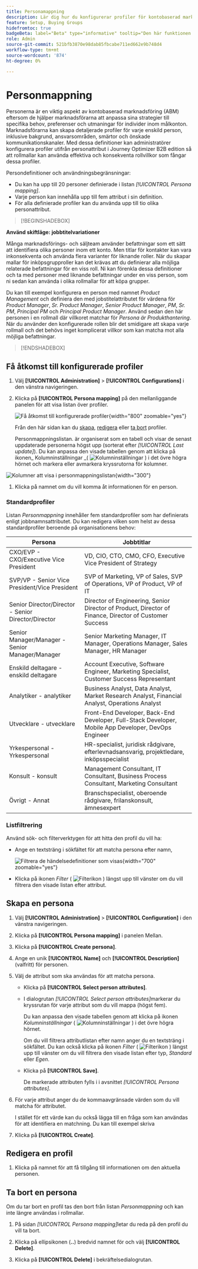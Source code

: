 ```yaml
---
title: Personamappning
description: Lär dig hur du konfigurerar profiler för kontobaserad marknadsföring genom att mappa personattribut för att skapa anpassade rollmallar för inköpsgrupper.
feature: Setup, Buying Groups
hidefromtoc: true
badgeBeta: label="Beta" type="informative" tooltip="Den här funktionen är för närvarande i en begränsad betaversion"
role: Admin
source-git-commit: 521bfb3870e98dab85fbcabe711ed662e9b748d4
workflow-type: tm+mt
source-wordcount: '874'
ht-degree: 0%

---
```


# Personmappning

Personerna är en viktig aspekt av kontobaserad marknadsföring (ABM) eftersom de hjälper marknadsförarna att anpassa sina strategier till specifika behov, preferenser och utmaningar för individer inom målkonton. Marknadsförarna kan skapa detaljerade profiler för varje enskild person, inklusive bakgrund, ansvarsområden, smärtor och önskade kommunikationskanaler. Med dessa definitioner kan administratörer konfigurera profiler utifrån personattribut i Journey Optimizer B2B edition så att rollmallar kan använda effektiva och konsekventa rollvillkor som fångar dessa profiler.

<!-- Currently there is no insight into what persona goes into what role. With buying group agent, when asked questions about, what should be the size of the buying group, what persona should be in that buying group, what role do they play, etc, then agent will analyze all the data, (opportunity data, engagement data, sales conversation, etc) and informs the user that the buying group needs 7 persona, e.g.CMO, VP of marketing, marketing leader, Marketing ops, etc. 

Then based on what agent informed, users can create a template with those personas. -->
Persondefinitioner och användningsbegränsningar:

* Du kan ha upp till 20 personer definierade i listan _[!UICONTROL Persona mapping]_.
* Varje person kan innehålla upp till fem attribut i sin definition.
* För alla definierade profiler kan du använda upp till tio olika personattribut.

>[!BEGINSHADEBOX]

**Använd skiftläge: jobbtitelvariationer**

Många marknadsförings- och säljteam använder befattningar som ett sätt att identifiera olika personer inom ett konto. Men titlar för kontakter kan vara inkonsekventa och använda flera varianter för liknande roller. När du skapar mallar för inköpsgrupproller kan det krävas att du definierar alla möjliga relaterade befattningar för en viss roll. Ni kan förenkla dessa definitioner och ta med personer med liknande befattningar under en viss person, som ni sedan kan använda i olika rollmallar för att köpa grupper.

Du kan till exempel konfigurera en person med namnet _Product Management_ och definiera den med jobstitelattributet för värdena för _Product Manager_, _Sr. Product Manager_, _Senior Product Manager_, _PM_, _Sr. PM_, _Principal PM_ och _Principal Product Manager_. Använd sedan den här personen i en rollmall där villkoret matchar för _Persona är Produkthantering_. När du använder den konfigurerade rollen blir det smidigare att skapa varje rollmall och det behövs inget komplicerat villkor som kan matcha mot alla möjliga befattningar.

>[!ENDSHADEBOX]

## Få åtkomst till konfigurerade profiler

1. Välj **[!UICONTROL Administration]** > **[!UICONTROL Configurations]** i den vänstra navigeringen.

1. Klicka på **[!UICONTROL Persona mapping]** på den mellanliggande panelen för att visa listan över profiler.

   ![Få åtkomst till konfigurerade profiler](./assets/configuration-engagement-scoring-list.png){width="800" zoomable="yes"}

   Från den här sidan kan du [skapa](#create-an-engagement-score-model), [redigera](#change-the-engagement-weighting-settings) eller [ta bort](#delete-a-persona) profiler.

   Personmappningslistan. är organiserat som en tabell och visar de senast uppdaterade personerna högst upp (sorterat efter _[!UICONTROL Last update]_). Du kan anpassa den visade tabellen genom att klicka på ikonen_ Kolumninställningar _( ![Kolumninställningar](../assets/do-not-localize/icon-column-settings.svg) ) i det övre högra hörnet och markera eller avmarkera kryssrutorna för kolumner.

![Kolumner att visa i personmappningslistan](./assets/configuration-engagement-scoring-list-columns.png){width="300"}

1. Klicka på namnet om du vill komma åt informationen för en person.

### Standardprofiler

Listan _Personmappning_ innehåller fem standardprofiler som har definierats enligt jobbnamnsattributet. Du kan redigera vilken som helst av dessa standardprofiler beroende på organisationens behov:

| Persona | Jobbtitlar |
| ------- | ---------- |
| CXO/EVP - CXO/Executive Vice President | VD, CIO, CTO, CMO, CFO, Executive Vice President of Strategy |
| SVP/VP - Senior Vice President/Vice President | SVP of Marketing, VP of Sales, SVP of Operations, VP of Product, VP of IT |
| Senior Director/Director - Senior Director/Director | Director of Engineering, Senior Director of Product, Director of Finance, Director of Customer Success |
| Senior Manager/Manager - Senior Manager/Manager | Senior Marketing Manager, IT Manager, Operations Manager, Sales Manager, HR Manager |
| Enskild deltagare - enskild deltagare | Account Executive, Software Engineer, Marketing Specialist, Customer Success Representant |
| Analytiker - analytiker | Business Analyst, Data Analyst, Market Research Analyst, Financial Analyst, Operations Analyst |
| Utvecklare - utvecklare | Front-End Developer, Back-End Developer, Full-Stack Developer, Mobile App Developer, DevOps Engineer |
| Yrkespersonal - Yrkespersonal | HR-specialist, juridisk rådgivare, efterlevnadsansvarig, projektledare, inköpsspecialist |
| Konsult - konsult | Management Consultant, IT Consultant, Business Process Consultant, Marketing Consultant |
| Övrigt - Annat | Branschspecialist, oberoende rådgivare, frilanskonsult, ämnesexpert |

### Listfiltrering

Använd sök- och filterverktygen för att hitta den profil du vill ha:

* Ange en textsträng i sökfältet för att matcha persona efter namn,

  ![Filtrera de händelsedefinitioner som visas](./assets/configuration-events-defs-list-filtered.png){width="700" zoomable="yes"}

* Klicka på ikonen _Filter_ ( ![Filterikon](../assets/do-not-localize/icon-filter.svg) ) längst upp till vänster om du vill filtrera den visade listan efter attribut.

## Skapa en persona

1. Välj **[!UICONTROL Administration]** > **[!UICONTROL Configuration]** i den vänstra navigeringen.

1. Klicka på **[!UICONTROL Persona mapping]** i panelen Mellan.

1. Klicka på **[!UICONTROL Create persona]**.

1. Ange en unik **[!UICONTROL Name]** och **[!UICONTROL Description]** (valfritt) för personen.

1. Välj de attribut som ska användas för att matcha persona.

   * Klicka på **[!UICONTROL Select person attributes]**.

   * I dialogrutan _[!UICONTROL Select person attributes]_&#x200B;markerar du kryssrutan för varje attribut som du vill mappa (högst fem).

     Du kan anpassa den visade tabellen genom att klicka på ikonen _Kolumninställningar_ ( ![Kolumninställningar](../assets/do-not-localize/icon-column-settings.svg) ) i det övre högra hörnet.

     Om du vill filtrera attributlistan efter namn anger du en textsträng i sökfältet. Du kan också klicka på ikonen _Filter_ ( ![Filterikon](../assets/do-not-localize/icon-filter.svg) ) längst upp till vänster om du vill filtrera den visade listan efter typ, _Standard_ eller _Egen_.

   * Klicka på **[!UICONTROL Save]**.

     De markerade attributen fylls i i avsnittet _[!UICONTROL Persona attributes]_.

1. För varje attribut anger du de kommaavgränsade värden som du vill matcha för attributet.

   I stället för ett värde kan du också lägga till en fråga som kan användas för att identifiera en matchning. Du kan till exempel skriva

1. Klicka på **[!UICONTROL Create]**.

## Redigera en profil

1. Klicka på namnet för att få tillgång till informationen om den aktuella personen.

## Ta bort en persona

Om du tar bort en profil tas den bort från listan _Personmappning_ och kan inte längre användas i rollmallar.

1. På sidan _[!UICONTROL Persona mapping]_&#x200B;letar du reda på den profil du vill ta bort.

1. Klicka på ellipsikonen (**..**) bredvid namnet för och välj **[!UICONTROL Delete]**.

1. Klicka på **[!UICONTROL Delete]** i bekräftelsedialogrutan.
